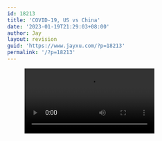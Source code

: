 ```yaml
---
id: 18213
title: 'COVID-19, US vs China'
date: '2023-01-19T21:29:03+08:00'
author: Jay
layout: revision
guid: 'https://www.jayxu.com/?p=18213'
permalink: '/?p=18213'
---
```


<!-- wp:video {"id":17872} -->
<figure class="wp-block-video"><video controls src="https://www.jayxu.com/log/wp-content/uploads/video/328e7888d5ab4eaeb0587344a0485c9f.mp4" playsinline></video></figure>
<!-- /wp:video -->